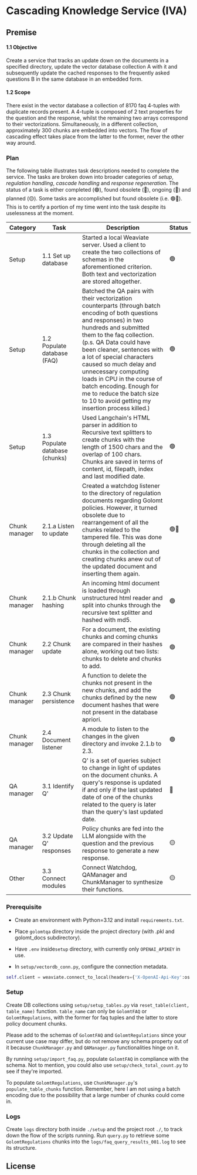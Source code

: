# Cascading Knowledge Service (IVA)

## Premise

#### 1.1 Objective

Create a service that tracks an update down on the documents in a specified directory, update the vector database collection A with it and subsequently update the cached responses to the frequently asked questions B in the same database in an embedded form.

#### 1.2 Scope

There exist in the vector database a collection of 8170 faq 4-tuples with duplicate records present. A 4-tuple is composed of 2 text properties for the question and the response, whilst the remaining two arrays correspond to their vectorizations. Simultaneously, in a different collection, approximately 300 chunks are embedded into vectors. The flow of cascading effect takes place from the latter to the former, never the other way around.

### Plan

The following table illustrates task descriptions needed to complete the service. The tasks are broken down into broader categories of *setup*, *regulation handling*, *cascade handling* and *response regeneration*. The status of a task is either completed (🟢), found obsolete (🔴), ongoing (🔵) and planned (🟡). Some tasks are accomplished but found obsolete (i.e. 🟢🔴). This is to certify a portion of my time went into the task despite its uselessness at the moment.

| Category      | Task                           | Description                                                                                                                                                                                                                                                                                                                                                                                                                                              | Status |
| ------------- | ------------------------------ | -------------------------------------------------------------------------------------------------------------------------------------------------------------------------------------------------------------------------------------------------------------------------------------------------------------------------------------------------------------------------------------------------------------------------------------------------------- | ------ |
| Setup         | 1.1 Set up database            | Started a local Weaviate server. Used a client to create the two collections of schemas in the aforementioned criterion. Both text and vectorization are stored altogether.                                                                                                                                                                                                                                                                              | 🟢     |
| Setup         | 1.2 Populate database (FAQ)    | Batched the QA pairs with their vectorization counterparts (through batch encoding of both questions and responses) in two hundreds and submitted them to the faq collection. (p.s. QA Data could have been cleaner, sentences with a lot of special characters caused so much delay and unnecessary computing loads in CPU in the course of batch encoding. Enough for me to reduce the batch size to 10 to avoid getting my insertion process killed.) | 🟢     |
| Setup         | 1.3 Populate database (chunks) | Used Langchain's HTML parser in addition to Recursive text splitters to create chunks with the length of 1500 chars and the overlap of 100 chars. Chunks are saved in terms of content, id, filepath, index and last modified date.                                                                                                                                                                                                                      | 🟢     |
| Chunk manager | 2.1.a Listen to update         | Created a watchdog listener to the directory of regulation documents regarding Golomt policies. However, it turned obsolete due to rearrangement of all the chunks related to the tampered file. This was done through deleting all the chunks in the collection and creating chunks anew out of the updated document and inserting them again.                                                                                                          | 🟢🔴   |
| Chunk manager | 2.1.b Chunk hashing            | An incoming html document is loaded through unstructured html reader and split into chunks through the recursive text splitter and hashed with md5.                                                                                                                                                                                                                                                                                                      | 🟢     |
| Chunk manager | 2.2 Chunk update               | For a document, the existing chunks and coming chunks are compared in their hashes alone, working out two lists: chunks to delete and chunks to add.                                                                                                                                                                                                                                                                                                     | 🟢     |
| Chunk manager | 2.3 Chunk persistence          | A function to delete the chunks not present in the new chunks, and add the chunks defined by the new document hashes that were not present in the database apriori.                                                                                                                                                                                                                                                                                      | 🟢     |
| Chunk manager | 2.4 Document listener          | A module to listen to the changes in the given directory and invoke 2.1.b to 2.3.                                                                                                                                                                                                                                                                                                                                                                        | 🟢     |
| QA manager    | 3.1 Identify Q'                | Q' is a set of queries subject to change in light of updates on the document chunks. A query's response is updated if and only if the last updated date of one of the chunks related to the query is later than the query's last updated date.                                                                                                                                                                                                           | 🔵     |
| QA manager    | 3.2 Update Q' responses        | Policy chunks are fed into the LLM alongside with the question and the previous response to generate a new response.                                                                                                                                                                                                                                                                                                                                     | 🟡     |
| Other         | 3.3 Connect modules            | Connect Watchdog, QAManager and ChunkManager to synthesize their functions.                                                                                                                                                                                                                                                                                                                                                                              | 🟡     |

### Prerequisite

* Create an environment with Python=3.12 and install `requirements.txt`.

* Place `golomtqa` directory inside the project directory (with .pkl and golomt_docs subdirectory).

* Have `.env` inside`setup` directory, with currently only `OPENAI_APIKEY` in use.

* In `setup/vectordb_conn.py`, configure the connection metadata. 

```python
self.client = weaviate.connect_to_local(headers={'X-OpenAI-Api-Key':os.getenv('OPENAI_APIKEY')}) 
```

### Setup

Create DB collections using `setup/setup_tables.py` via `reset_table(client, table_name)` function. `table_name` can only be `GolomtFAQ` or `GolomtRegulations`, with the former for faq tuples and the latter to store policy document chunks. 

Please add to the schemas of `GolomtFAQ` and `GolomtRegulations` since your current use case may differ, but do not remove any schema property out of it because `ChunkManager.py` and `QAManager.py` functionalities hinge on it.

By running `setup/import_faq.py`, populate `GolomtFAQ` in compliance with the schema. Not to mention, you could also use `setup/check_total_count.py` to see if they're imported.

To populate `GolomtRegulations`, use `ChunkManager.py`'s `populate_table_chunks` function. Remember, here I am not using a batch encoding due to the possibility that a large number of chunks could come in.

### Logs

Create `logs` directory both inside `./setup` and the project root `./`, to track down the flow of the scripts running. Run `query.py` to retrieve some `GolomtRegulations` chunks into the `logs/faq_query_results_001.log` to see its structure.

## License
